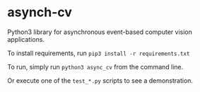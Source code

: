 # asynch-cv
Python3 library for asynchronous event-based computer vision applications.  

To install requirements, run `pip3 install -r requirements.txt`  

To run, simply run `python3 async_cv` from the command line.  

Or execute one of the `test_*.py` scripts to see a demonstration.  
